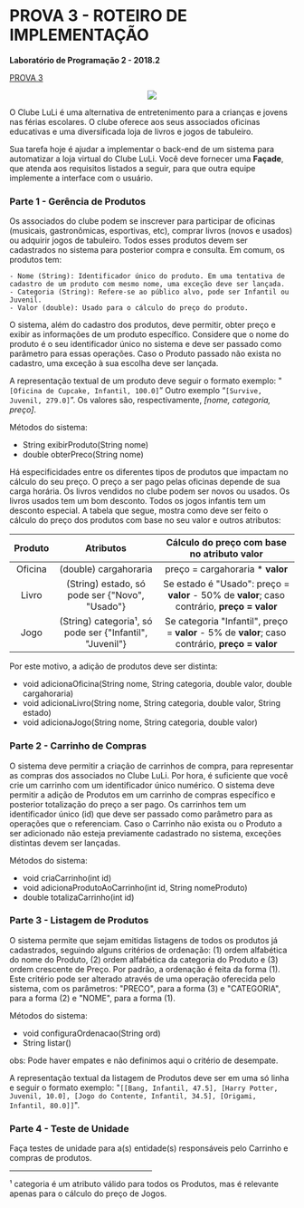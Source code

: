 # PROVA 3 - ROTEIRO DE IMPLEMENTAÇÃO

**Laboratório de Programação 2 - 2018.2**

[PROVA 3](https://docs.google.com/document/d/e/2PACX-1vQSNOjX2hO9e2i5-go3olzeQug1vwOqUaMSuTEgBvQCwuIPmcOMdC5D1qDION4ULXRW6qmSkAek0lLB/pub "PROVA 3")

<p align="center">
    <img src= "https://rest.unifacisa.edu.br/wp-content/uploads/2015/05/imagem-mat%C3%A9ria-Club-ludi.jpg">
</p>

O Clube LuLi é uma alternativa de entretenimento para a crianças e jovens nas férias escolares. O clube oferece aos seus associados oficinas educativas e uma diversificada loja de livros e jogos de tabuleiro.

Sua tarefa hoje é ajudar a implementar o back-end de um sistema para automatizar a loja virtual do Clube LuLi. Você deve fornecer uma **Façade**, que atenda aos requisitos listados a seguir, para que outra equipe implemente a interface com o usuário.

### Parte 1 - Gerência de Produtos

Os associados do clube podem se inscrever para participar de oficinas (musicais, gastronômicas, esportivas, etc), comprar livros (novos e usados) ou adquirir jogos de tabuleiro. Todos esses produtos devem ser cadastrados no sistema para posterior compra e consulta. Em comum, os produtos tem:

    - Nome (String): Identificador único do produto. Em uma tentativa de cadastro de um produto com mesmo nome, uma exceção deve ser lançada.
    - Categoria (String): Refere-se ao público alvo, pode ser Infantil ou Juvenil.
    - Valor (double): Usado para o cálculo do preço do produto.

O sistema, além do cadastro dos produtos, deve permitir, obter preço e exibir as informações de um produto específico. Considere que o nome do produto é o seu identificador único no sistema e deve ser passado como parâmetro para essas operações. Caso o Produto passado não exista no cadastro, uma exceção à sua escolha deve ser lançada.

A representação textual de um produto deve seguir o formato exemplo: "`[Oficina de Cupcake, Infantil, 100.0]`” Outro exemplo “`[Survive, Juvenil, 279.0]`”. Os valores são, respectivamente, _[nome, categoria, preço]_.

Métodos do sistema:
* String exibirProduto(String nome)
* double obterPreco(String nome)

Há especificidades entre os diferentes tipos de produtos que impactam no cálculo do seu preço. O preço a ser pago pelas oficinas depende de sua carga horária. Os livros vendidos no clube podem ser novos ou usados. Os livros usados tem um bom desconto. Todos os jogos infantis tem um desconto especial. A tabela que segue, mostra como deve ser feito o cálculo do preço dos produtos com base no seu valor e outros atributos:  

| Produto |        Atributos      | Cálculo do **preço** com base no atributo **valor** |
| :-----: | :------------------:  | :-------------------------------------------------: |
| Oficina | (double) cargahoraria |           preço = cargahoraria * **valor**          |
| Livro   | (String) estado, só pode ser  {"Novo", "Usado"} | Se estado é "Usado": preço = **valor** - 50% de **valor**; caso contrário, **preço = valor** |
| Jogo    | (String) categoria¹, só pode ser {"Infantil", "Juvenil"} | Se categoria "Infantil", preço = **valor** - 5% de **valor**; caso contrário, **preço = valor** |

Por este motivo, a adição de produtos deve ser distinta:
* void adicionaOficina(String nome, String categoria, double valor, double cargahoraria)
* void adicionaLivro(String nome, String categoria, double valor, String estado)
* void adicionaJogo(String nome, String categoria, double valor)

### Parte 2 - Carrinho de Compras

O sistema deve permitir a criação de carrinhos de compra, para representar as compras dos associados no Clube LuLi. Por hora, é suficiente que você crie um carrinho com um identificador único numérico. O sistema deve permitir a adição de Produtos em um carrinho de compras específico e posterior totalização do preço a ser pago. Os carrinhos tem um identificador único (id) que deve ser passado como parâmetro para as operações que o referenciam. Caso o Carrinho não exista ou o Produto a ser adicionado não esteja previamente cadastrado no sistema, exceções distintas devem ser lançadas.

Métodos do sistema:
* void criaCarrinho(int id)
* void adicionaProdutoAoCarrinho(int id, String nomeProduto)
* double totalizaCarrinho(int id)

### Parte 3 - Listagem de Produtos

O sistema permite que sejam emitidas listagens de todos os produtos já cadastrados, seguindo alguns critérios de ordenação: (1) ordem alfabética do nome do Produto, (2) ordem alfabética da categoria do Produto e (3) ordem crescente de Preço. Por padrão, a ordenação é feita da forma (1). Este critério pode ser alterado através de uma operação oferecida pelo sistema, com os parâmetros: "PRECO", para a forma (3) e "CATEGORIA", para a forma (2)  e "NOME", para a forma (1).  

Métodos do sistema:

* void configuraOrdenacao(String ord)
* String listar()

obs: Pode haver empates e não definimos aqui o critério de desempate.

A representação textual da listagem de Produtos deve ser em uma só linha e seguir o formato exemplo: "`[[Bang, Infantil, 47.5], [Harry Potter, Juvenil, 10.0], [Jogo do Contente, Infantil, 34.5], [Origami, Infantil, 80.0]]`".

### Parte 4 - Teste de Unidade

Faça testes de unidade para a(s) entidade(s) responsáveis pelo Carrinho e compras de produtos.

<hr width=50%/>
¹  categoria é um atributo válido para todos os Produtos, mas é relevante apenas para o cálculo do preço de Jogos.